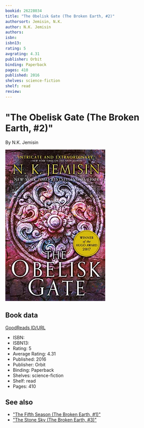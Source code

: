 ```yaml
---
bookid: 26228034
title: "The Obelisk Gate (The Broken Earth, #2)"
authorsort: Jemisin, N.K.
author: N.K. Jemisin
authors: 
isbn: 
isbn13: 
rating: 5
avgrating: 4.31
publisher: Orbit
binding: Paperback
pages: 410
published: 2016
shelves: science-fiction
shelf: read
review: 
---
```


# "The Obelisk Gate (The Broken Earth, #2)"

By N.K. Jemisin

![](../../assets/bookcovers/1660867781l/26228034._SY475_.jpg)

## Book data

[GoodReads ID/URL](https://www.goodreads.com/book/show/26228034)

- ISBN: 
- ISBN13: 
- Rating: 5
- Average Rating: 4.31
- Published: 2016
- Publisher: Orbit
- Binding: Paperback
- Shelves: science-fiction
- Shelf: read
- Pages: 410


## See also

- ["The Fifth Season (The Broken Earth, #1)"](The_Fifth_Season_The_Broken_Earth__1.md)
- ["The Stone Sky (The Broken Earth, #3)"](The_Stone_Sky_The_Broken_Earth__3.md)
